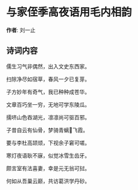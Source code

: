 # 与家侄季高夜语用毛内相韵

**作者**: 刘一止

## 诗词内容

儒生习气非偶然，出入文史东西家。

扫除净尽如宿草，春风一夕已复芽。

子方妙年有奇气，我已种种成苍华。

文章百巧坐一穷，无地可学东陵瓜。

擩哜山色吞湖光，凛凛尚可驱百邪。

子昔自云有仙骨，梦骑青螭𥬞飞霞。

要与李杜高颉颃，下视余子窘可嗟。

寒灯夜语耿不寐，似觉冰雪生齿牙。

颇言室有法喜妻，幸是元无翁可挝。

何如从吾巢云巅，共访葛洪学丹砂。

